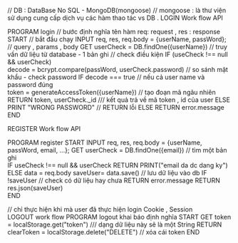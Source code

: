 // DB : DataBase No SQL - MongoDB(mongoose)
// mongoose : là thư viện sử dụng cung cấp dịch vụ các hàm thao tác vs DB .
LOGIN Work flow API
<!-- Data : req.body
     Type : JSON
     Method : POST
     {
         "userName":"lehoanglinh",
         "passWord":"1"
     }
 -->
 
PROGRAM login // bước định nghĩa tên hàm   req: request , res : response 
START   // bắt đầu chạy 
INPUT req, res,
      req.body = {userName, passWord};   // query , params , body 
GET   userCheck = DB.findOne({userName}) // truy vấn dữ liệu từ database - 1 bản ghi 
// check điều kiện 
IF    (useCheck !== null && userCheck)   
      decode = bcrypt.compare(passWord, userCheck.password) // so sánh mật khẩu - check password
      IF decode === true // nếu cả user name và password đúng  
        token = generateAccessToken({userName}) // tạo đoạn mã ngãu nhiên 
        RETURN token, userCheck._id /// kết quả trả về mã token , id của user
      ELSE PRINT "WRONG PASSWORD" // RETURN lỗi 
ELSE 
    RETURN error.message
END

REGISTER Work flow API 
<!-- Data : req.body
     Type : JSON
     Method : POST
     {
         "userName":"lehoanglinh",
         "email":"lehoanglinh",
         "phone":"1111111"
         "passWord":"1"
         .....
     }
 -->
PROGRAM register
START
INPUT req, res,
      req.body = {userName, passWord, email, ...};
GET   userCheck = DB.findOne({email}) // tìm một bản ghi  
IF    useCheck !== null && userCheck
      RETURN PRINT("email da dc dang ky")
ELSE  data = req.body
      saveUser= data.save() // lưu dữ liệu vào db 
      IF !saveUser // check có dữ liệu hay chưa 
        RETURN error.message
RETURN res.json(saveUser)    
END


// chỉ thực hiện khi mà user đã thực hiện login Cookie , Session  
LOGOUT work flow 
PROGRAM logout khai báo định nghĩa
START 
GET   token = localStorage.get("token") /// dạng dữ liệu này sẽ là một String 
RETURN   clearToken = localStorage.delete("DELETE") // xóa cái token 
END